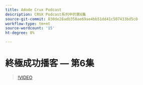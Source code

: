 ```yaml
---
title: Adode Crux Podcast
description: CRUX Podcast系列中的第6集
source-git-commit: 830de28adb358ae69ae4bb51dd41c507433bd5c0
workflow-type: tm+mt
source-wordcount: '15'
ht-degree: 0%

---
```


# 終極成功播客 — 第6集

>[!VIDEO](https://video.tv.adobe.com/v/3429331?quality=12learn=on)
